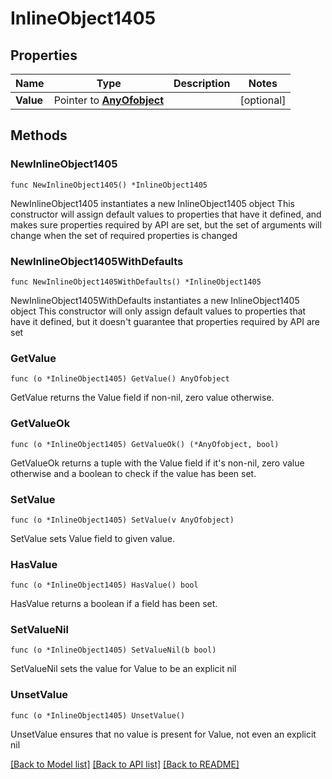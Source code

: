# InlineObject1405

## Properties

Name | Type | Description | Notes
------------ | ------------- | ------------- | -------------
**Value** | Pointer to [**AnyOfobject**](anyOf&lt;object&gt;.md) |  | [optional] 

## Methods

### NewInlineObject1405

`func NewInlineObject1405() *InlineObject1405`

NewInlineObject1405 instantiates a new InlineObject1405 object
This constructor will assign default values to properties that have it defined,
and makes sure properties required by API are set, but the set of arguments
will change when the set of required properties is changed

### NewInlineObject1405WithDefaults

`func NewInlineObject1405WithDefaults() *InlineObject1405`

NewInlineObject1405WithDefaults instantiates a new InlineObject1405 object
This constructor will only assign default values to properties that have it defined,
but it doesn't guarantee that properties required by API are set

### GetValue

`func (o *InlineObject1405) GetValue() AnyOfobject`

GetValue returns the Value field if non-nil, zero value otherwise.

### GetValueOk

`func (o *InlineObject1405) GetValueOk() (*AnyOfobject, bool)`

GetValueOk returns a tuple with the Value field if it's non-nil, zero value otherwise
and a boolean to check if the value has been set.

### SetValue

`func (o *InlineObject1405) SetValue(v AnyOfobject)`

SetValue sets Value field to given value.

### HasValue

`func (o *InlineObject1405) HasValue() bool`

HasValue returns a boolean if a field has been set.

### SetValueNil

`func (o *InlineObject1405) SetValueNil(b bool)`

 SetValueNil sets the value for Value to be an explicit nil

### UnsetValue
`func (o *InlineObject1405) UnsetValue()`

UnsetValue ensures that no value is present for Value, not even an explicit nil

[[Back to Model list]](../README.md#documentation-for-models) [[Back to API list]](../README.md#documentation-for-api-endpoints) [[Back to README]](../README.md)


